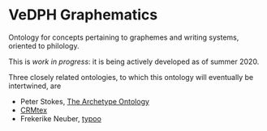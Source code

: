 # VeDPH Graphematics

Ontology for concepts pertaining to graphemes and writing systems, oriented to philology.

This is _work in progress_: it is being actively developed as of summer 2020.

Three closely related ontologies, to which this ontology will eventually be intertwined, are
- Peter Stokes, [The Archetype Ontology](https://github.com/pastokes/archetype-ontology)
- [CRMtex](http://www.cidoc-crm.org/crmtex/sites/default/files/CRMtex_v1.0_March_2020.pdf)
- Frekerike Neuber, [typoo](https://github.com/FrederikeNeuber/typoo/)
